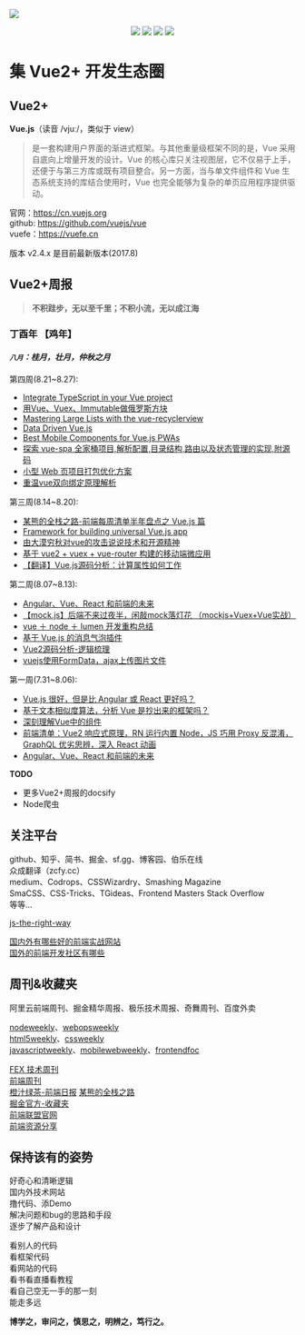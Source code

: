 
![](https://github.com/itemsets/vue2/raw/master/blog/logo.png)

<p align="center">
  <img src="https://img.shields.io/badge/language-HTML--CSS--JavaScript-green.svg">
  <img src="https://img.shields.io/badge/vue-2+-orange.svg">
  <img src="https://img.shields.io/badge/license-MIT-ccc.svg">
  <img src="https://img.shields.io/badge/vuefe-better-ff69b4.svg">
</p>

# 集 Vue2+ 开发生态圈 

## Vue2+

**Vue.js**（读音 /vjuː/，类似于 view）

> 是一套构建用户界面的渐进式框架。与其他重量级框架不同的是，Vue 采用自底向上增量开发的设计。Vue 的核心库只关注视图层，它不仅易于上手，还便于与第三方库或既有项目整合。另一方面，当与单文件组件和 Vue 生态系统支持的库结合使用时，Vue 也完全能够为复杂的单页应用程序提供驱动。

官网：https://cn.vuejs.org  
github: https://github.com/vuejs/vue   
vuefe：https://vuefe.cn    

版本 v2.4.x 是目前最新版本(2017.8)  

## Vue2+周报

> **不积跬步，无以至千里；不积小流，无以成江海**

### 丁酉年 【鸡年】

#### *`八月`：桂月，壮月，仲秋之月*  

第四周(8.21~8.27):  

* [Integrate TypeScript in your Vue project](https://alexjoverm.github.io/2017/06/28/Integrate-TypeScript-in-your-Vue-project/)
* [用Vue、Vuex、Immutable做俄罗斯方块](https://github.com/binaryify/vue-tetris/blob/master/README.md)
* [Mastering Large Lists with the vue-recyclerview](https://github.com/hilongjw/vue-recyclerview)
* [Data Driven Vue.js](https://medium.com/@darrenjennings/data-driven-vue-js-53e84f16e28f)
* [Best Mobile Components for Vue.js PWAs](https://mobilewebweekly.com/link/20581/web)
* [探索 vue-spa 全家桶项目,解析配置,目录结构,路由以及状态管理的实现,附源码](https://juejin.im/post/59916da2f265da3e154b202c)
* [小型 Web 页项目打包优化方案](http://mp.weixin.qq.com/s/v8GMAgLmUzD8TWhkT1jDuQ)
* [重温vue双向绑定原理解析](https://github.com/linzx1993/APS-ng-vue/issues/1)

第三周(8.14~8.20):    

* [某熊的全栈之路-前端每周清单半年盘点之 Vue.js 篇](https://zhuanlan.zhihu.com/p/28528640)
* [Framework for building universal Vue.js app](https://github.com/ream/ream)
* [由大漠穷秋对vue的攻击说说技术和开源精神](https://acejoy.com/2017/08/05/%E7%94%B1%E5%A4%A7%E6%BC%A0%E7%A9%B7%E7%A7%8B%E5%AF%B9vue%E7%9A%84%E6%94%BB%E5%87%BB%E8%AF%B4%E8%AF%B4%E6%8A%80%E6%9C%AF%E5%92%8C%E5%BC%80%E6%BA%90%E7%B2%BE%E7%A5%9E/)
* [基于 vue2 + vuex + vue-router 构建的移动端微应用](https://github.com/JohnsenZhou/vue-mobile-starter)
* [【翻译】Vue.js源码分析：计算属性如何工作](https://ssshooter.github.io/time-record/2017/08/03/%E3%80%90%E7%BF%BB%E8%AF%91%E3%80%91Vue.js%E6%BA%90%E7%A0%81%E5%88%86%E6%9E%90%EF%BC%9A%E8%AE%A1%E7%AE%97%E5%B1%9E%E6%80%A7%E5%A6%82%E4%BD%95%E5%B7%A5%E4%BD%9C/)

第二周(8.07~8.13): 

* [Angular、Vue、React 和前端的未来](https://zhuanlan.zhihu.com/p/28357490)
* [【mock.js】后端不来过夜半，闲敲mock落灯花 （mockjs+Vuex+Vue实战）](http://www.cnblogs.com/penghuwan/p/7295176.html)
* [vue ＋ node ＋ lumen 开发重构总结](http://div.io/topic/2024)
* [基于 Vue.js 的消息气泡插件](https://juejin.im/post/598832486fb9a03c594587fd)
* [Vue2源码分析-逻辑梳理](http://web.jobbole.com/92013/)
* [vuejs使用FormData，ajax上传图片文件](https://segmentfault.com/a/1190000010539269)

第一周(7.31~8.06): 

* [Vue.js 很好，但是比 Angular 或 React 更好吗？](http://zcfy.cc/article/vue-js-is-good-but-is-it-better-than-angular-or-react-valuecoders-hire-dedicated-software-development-team-3760.html)
* [基于文本相似度算法，分析 Vue 是抄出来的框架吗？](http://ewind.us/2017/nlp-framwork-analysis/)
* [深刻理解Vue中的组件](https://segmentfault.com/a/1190000010527064)
* [前端清单：Vue2 响应式原理，RN 运行内置 Node，JS 巧用 Proxy 反混淆，GraphQL 优劣思辨，深入 React 动画](https://zhuanlan.zhihu.com/p/28348537)
* [Angular、Vue、React 和前端的未来](https://zhuanlan.zhihu.com/p/28357490)

<!--
#### *`七月`：兰月，巧月，早秋之月*  


* []()

#### *`六月`：荷月，暑月，暮夏之月*  

* []()

-->

<!-- __更多Vue2+周报>>> [点我](http://bluezhan.me/Vue2.0/#/weekly)__  -->

__TODO__

- 更多Vue2+周报的docsify
- Node爬虫

## 关注平台

github、知乎、简书、掘金、sf.gg、博客园、伯乐在线   
众成翻译（zcfy.cc）  
medium、Codrops、CSSWizardry、Smashing Magazine   
SmaCSS、CSS-Tricks、TGideas、Frontend Masters 
Stack Overflow  
等等...  

[js-the-right-way](http://jstherightway.org/)  

[国内外有哪些好的前端实战网站](https://www.zhihu.com/question/21034316)  
[国外的前端开发社区有哪些](https://segmentfault.com/q/1010000002899648)

## 周刊&收藏夹
 
阿里云前端周刊、掘金精华周报、极乐技术周报、奇舞周刊、百度外卖     

[nodeweekly](nodeweekly.com)、[webopsweekly](webopsweekly.com)    
[html5weekly](html5weekly.com)、[cssweekly](cssweekly.com)    
[javascriptweekly](javascriptweekly.com)、[mobilewebweekly](mobilewebweekly.com)、[frontendfoc](frontendfoc.us)  

[FEX 技术周刊](http://fex.baidu.com/weekly/)   
[前端周刊](https://zhuanlan.zhihu.com/feweekly)  
[橙汁绿茶-前端日报](https://segmentfault.com/blog/timlee) 
[某熊的全栈之路](https://zhuanlan.zhihu.com/wxyyxc1992)  
[掘金官方-收藏夹](http://www.jianshu.com/u/5fc9b6410f4f)  
[前端联盟官网](http://jsfront.org/month/2017/201704.html)  
[前端资源分享](https://segmentfault.com/blog/tobyshare)

## 保持该有的姿势

好奇心和清晰逻辑  
国内外技术网站  
撸代码、添Demo  
解决问题和bug的思路和手段  
逐步了解产品和设计  
  
看别人的代码  
看框架代码  
看网站的代码  
看书看直播看教程  
看自己空无一手的那一刻  
能走多远  

**博学之，审问之，慎思之，明辨之，笃行之。**
